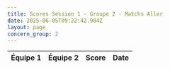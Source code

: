 ```yaml
---
title: Scores Session 1 - Groupe 2 - Matchs Aller
date: 2025-06-05T09:22:42.984Z
layout: page
concern_group: 2
---
```




| Équipe 1 | Équipe 2 | Score | Date |
|----------|----------|-------|------|

